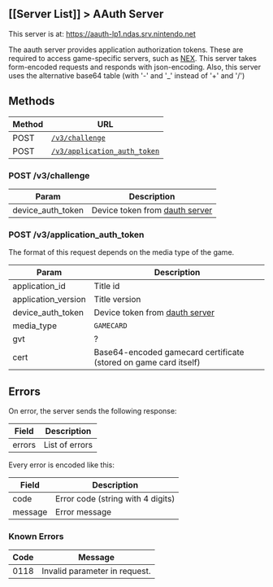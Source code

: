 [[Server List]] > AAuth Server
---

This server is at: https://aauth-lp1.ndas.srv.nintendo.net

The aauth server provides application authorization tokens. These are required to access game-specific servers, such as [NEX](NEX-Overview-(Game-Servers)). This server takes form-encoded requests and responds with json-encoding. Also, this server uses the alternative base64 table (with '-' and '_' instead of '+' and '/')

## Methods
| Method | URL |
| --- | --- |
| POST | <code><a href="#post-v3challenge">/v3/challenge</a></code> |
| POST | <code><a href="#post-v3application_auth_token">/v3/application_auth_token</a></code> |

### POST /v3/challenge
| Param | Description |
| --- | --- |
| device_auth_token | Device token from [dauth server](DAuth-Server) |

### POST /v3/application_auth_token
The format of this request depends on the media type of the game.

| Param | Description |
| --- | --- |
| application_id | Title id |
| application_version | Title version |
| device_auth_token | Device token from [dauth server](DAuth-Server) |
| media_type | `GAMECARD` |
| gvt | ? |
| cert | Base64-encoded gamecard certificate (stored on game card itself) |

## Errors
On error, the server sends the following response:

| Field | Description |
| --- | --- |
| errors | List of errors |

Every error is encoded like this:

| Field | Description |
| --- | --- |
| code | Error code (string with 4 digits) |
| message | Error message |

### Known Errors
| Code | Message |
| --- | --- |
| 0118 | Invalid parameter in request. |